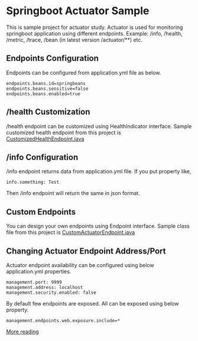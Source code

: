 # Springboot Actuator Sample

This is sample project for actuator study. Actuator is used for monitoring springboot application using different endpoints.
Example: /info, /health, /metric, /trace, /bean (in latest version /actuator/**) etc.

## Endpoints Configuration
Endpoints can be configured from application.yml file as below.
```
endpoints.beans.id=springbeans
endpoints.beans.sensitive=false
endpoints.beans.enabled=true
```

## /health Customization
/health endpoint can be customized using HealthIndicator interface.
Sample customized health endpoint from this project is [CustomizedHealthEndpoint.java](https://github.com/BrijeshWani/springboot-actuator-test/blob/master/src/main/java/springboot/custom/CustomizedHealthEndpoint.java)

## /info Configuration
/info endpoint returns data from application.yml file.
If you put property like,
```
info.something: Test
```
Then /info endpoint will return the same in json format.

## Custom Endpoints
You can design your own endpoints using Endpoint interface.
Sample class file from this project is [CustomActuatorEndpoint.java](https://github.com/BrijeshWani/springboot-actuator-test/blob/master/src/main/java/springboot/custom/CustomActuatorEndpoint.java)

## Changing Actuator Endpoint Address/Port
Actuator endpoint availability can be configured using below application.yml properties.
```
management.port: 9999
management.address: localhost
management.security.enabled: false
```

By default few endpoints are exposed. All can be exposed using below property.
```
management.endpoints.web.exposure.include=*
```

[More reading](https://www.baeldung.com/spring-boot-actuators)
